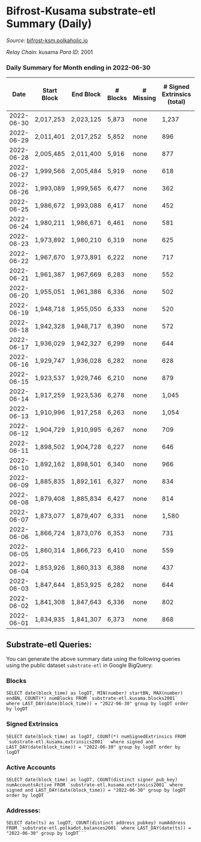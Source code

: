 # Bifrost-Kusama substrate-etl Summary (Daily)

_Source_: [bifrost-ksm.polkaholic.io](https://bifrost-ksm.polkaholic.io)

*Relay Chain*: kusama
*Para ID*: 2001



### Daily Summary for Month ending in 2022-06-30


| Date | Start Block | End Block | # Blocks | # Missing | # Signed Extrinsics (total) | # Active Accounts | # Addresses with Balances | # Events | # Transfers | # XCM Transfers In | # XCM Transfers Out |
| ---- | ----------- | --------- | -------- | --------- | --------------------------- | ----------------- | ------------------------- | -------- | ----------- | ------------------ | ------------------- |
| 2022-06-30 | 2,017,253 | 2,023,125 | 5,873 | none  | 1,237 | 208 | 99,396 | 38,201 | 9,688 ($87,027.25) | 67 ($34,919.01) | 37 ($15,204.76) |
| 2022-06-29 | 2,011,401 | 2,017,252 | 5,852 | none  | 896 | 196 | 99,383 | 34,266 | 8,682 ($124,983.09) | 40 ($39,441.27) | 29 ($39,280.88) |
| 2022-06-28 | 2,005,485 | 2,011,400 | 5,916 | none  | 877 | 163 | 99,372 | 35,820 | 9,240 ($324,474.85) | 77 ($107,434.10) | 66 ($45,163.30) |
| 2022-06-27 | 1,999,566 | 2,005,484 | 5,919 | none  | 618 | 155 | 99,358 | 33,762 | 9,190 ($258,033.51) | 44 ($16,573.39) | 51 ($23,343.37) |
| 2022-06-26 | 1,993,089 | 1,999,565 | 6,477 | none  | 362 | 92 | 99,348 | 36,456 | 10,566 ($63,721.26) | 22 ($17,963.11) | 42 ($756,653.58) |
| 2022-06-25 | 1,986,672 | 1,993,088 | 6,417 | none  | 452 | 116 | 99,345 | 36,859 | 10,738 ($98,430.31) | 25 ($12,363.08) | 33 ($24,563.20) |
| 2022-06-24 | 1,980,211 | 1,986,671 | 6,461 | none  | 581 | 128 | 99,340 | 35,841 | 9,734 ($2,952,790.75) | 45 ($1,771,999.48) | 45 ($23,919.90) |
| 2022-06-23 | 1,973,892 | 1,980,210 | 6,319 | none  | 625 | 132 | 99,337 | 37,499 | 10,686 ($133,202.85) | 25 ($47,098.52) | 28 ($24,974.26) |
| 2022-06-22 | 1,967,670 | 1,973,891 | 6,222 | none  | 717 | 165 | 99,333 | 36,377 | 10,010 ($155,930.59) | 36 ($26,972.77) | 44 ($43,021.50) |
| 2022-06-21 | 1,961,387 | 1,967,669 | 6,283 | none  | 552 | 123 | 99,330 | 37,088 | 10,531 ($322,503.81) | 52 ($26,693.38) | 38 ($96,961.12) |
| 2022-06-20 | 1,955,051 | 1,961,386 | 6,336 | none  | 502 | 127 | 99,322 | 34,786 | 9,467 ($207,264.38) | 41 ($38,981.30) | 37 ($43,303.16) |
| 2022-06-19 | 1,948,718 | 1,955,050 | 6,333 | none  | 520 | 115 | 99,316 | 36,555 | 10,283 ($144,239.36) | 50 ($26,473.27) | 49 ($10,841.48) |
| 2022-06-18 | 1,942,328 | 1,948,717 | 6,390 | none  | 572 | 122 | 99,311 | 37,259 | 10,417 ($76,470.46) | 47 ($14,007.99) | 59 ($51,085.41) |
| 2022-06-17 | 1,936,029 | 1,942,327 | 6,299 | none  | 644 | 141 | 99,300 | 35,603 | 9,417 ($154,406.97) | 47 ($9,318.20) | 60 ($28,706.15) |
| 2022-06-16 | 1,929,747 | 1,936,028 | 6,282 | none  | 628 | 146 | 99,291 | 37,250 | 10,395 ($202,198.71) | 32 ($33,840.82) | 37 ($53,338.32) |
| 2022-06-15 | 1,923,537 | 1,929,746 | 6,210 | none  | 879 | 150 | 99,272 | 37,133 | 9,805 ($155,209.81) | 107 ($31,314.31) | 103 ($51,740.90) |
| 2022-06-14 | 1,917,259 | 1,923,536 | 6,278 | none  | 1,045 | 176 | 99,268 | 37,977 | 9,613 ($366,144.89) | 87 ($28,189.05) | 87 ($23,612.37) |
| 2022-06-13 | 1,910,996 | 1,917,258 | 6,263 | none  | 1,054 | 162 | 99,253 | 40,545 | 10,891 ($317,002.10) | 166 ($55,185.24) | 187 ($123,010.90) |
| 2022-06-12 | 1,904,729 | 1,910,995 | 6,267 | none  | 709 | 154 | 99,243 | 35,893 | 9,451 ($159,964.93) | 90 ($49,029.69) | 95 ($80,003.45) |
| 2022-06-11 | 1,898,502 | 1,904,728 | 6,227 | none  | 646 | 129 | 99,240 | 36,716 | 10,167 ($184,548.39) | 49 ($36,507.27) | 56 ($43,516.69) |
| 2022-06-10 | 1,892,162 | 1,898,501 | 6,340 | none  | 966 | 210 | 99,234 | 37,292 | 9,673 ($144,991.16) | 59 ($37,387.60) | 55 ($34,983.34) |
| 2022-06-09 | 1,885,835 | 1,892,161 | 6,327 | none  | 834 | 201 | 99,224 | 38,339 | 10,301 ($237,416.60) | 49 ($81,611.11) | 47 ($64,368.66) |
| 2022-06-08 | 1,879,408 | 1,885,834 | 6,427 | none  | 814 | 211 | 99,212 | 36,601 | 9,419 ($86,965.76) | 36 ($51,058.81) | 48 ($11,248.48) |
| 2022-06-07 | 1,873,077 | 1,879,407 | 6,331 | none  | 1,580 | 304 | 99,197 | 42,859 | 10,721 ($351,974.01) | 57 ($36,837.44) | 109 ($131,207.17) |
| 2022-06-06 | 1,866,724 | 1,873,076 | 6,353 | none  | 731 | 189 | 99,179 | 37,655 | 10,087 ($1,100,921.84) | 39 ($381,200.19) | 39 ($111,160.75) |
| 2022-06-05 | 1,860,314 | 1,866,723 | 6,410 | none  | 559 | 144 | 99,166 | 34,038 | 8,967 ($143,079.06) | 26 ($37,131.95) | 26 ($31,759.48) |
| 2022-06-04 | 1,853,926 | 1,860,313 | 6,388 | none  | 437 | 106 | 99,162 | 35,092 | 9,748 ($138,779.58) | 30 ($25,307.56) | 38 ($49,174.02) |
| 2022-06-03 | 1,847,644 | 1,853,925 | 6,282 | none  | 644 | 128 | 99,158 | 34,717 | 9,139 ($355,238.25) | 58 ($130,109.34) | 47 ($987,506.99) |
| 2022-06-02 | 1,841,308 | 1,847,643 | 6,336 | none  | 802 | 173 | 99,155 | 37,169 | 9,791 ($458,850.73) | 70 ($148,129.19) | 51 ($21,684.51) |
| 2022-06-01 | 1,834,935 | 1,841,307 | 6,373 | none  | 868 | 207 | 99,140 | 37,748 | 9,941 ($237,948.41) | 64 ($48,662.18) | 66 ($75,792.19) |

## Substrate-etl Queries:
You can generate the above summary data using the following queries using the public dataset `substrate-etl` in Google BigQuery:


### Blocks
```
SELECT date(block_time) as logDT, MIN(number) startBN, MAX(number) endBN, COUNT(*) numBlocks FROM `substrate-etl.kusama.blocks2001`  where LAST_DAY(date(block_time)) = "2022-06-30" group by logDT order by logDT
```


### Signed Extrinsics
```
SELECT date(block_time) as logDT, COUNT(*) numSignedExtrinsics FROM `substrate-etl.kusama.extrinsics2001`  where signed and LAST_DAY(date(block_time)) = "2022-06-30" group by logDT order by logDT
```


### Active Accounts
```
SELECT date(block_time) as logDT, COUNT(distinct signer_pub_key) numAccountsActive FROM `substrate-etl.kusama.extrinsics2001` where signed and LAST_DAY(date(block_time)) = "2022-06-30" group by logDT order by logDT
```


### Addresses:
```
SELECT date(ts) as logDT, COUNT(distinct address_pubkey) numAddress FROM `substrate-etl.polkadot.balances2001` where LAST_DAY(date(ts)) = "2022-06-30" group by logDT```

